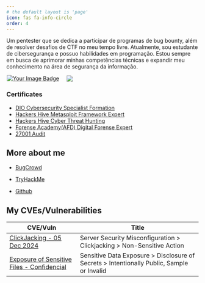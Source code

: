 ```yaml
---
# the default layout is 'page'
icon: fas fa-info-circle
order: 4
---
```

Um pentester que se dedica a participar de programas de bug bounty, além de resolver desafios de CTF no meu tempo livre. Atualmente, sou estudante de cibersegurança e possuo habilidades em programação. Estou sempre em busca de aprimorar minhas competências técnicas e expandir meu conhecimento na área de segurança da informação.

<div style="display: flex; justify-content: flex-start; align-items: center; gap: 20px; margin-left: 1px;">
        <a href="https://tryhackme-badges.s3.amazonaws.com/Mach1ne.png" class="popup img-link  shimmer"><img src="https://tryhackme-badges.s3.amazonaws.com/Mach1ne.png" alt="Your Image Badge" style="max-width: 500px; height: auto;" loading="lazy"></a>
        <a href="https://github-readme-stats.vercel.app/api?username=Mach1nee&amp;show_icons=true&amp;theme=tokyonight" class="popup img-link  shimmer"><img src="https://github-readme-stats.vercel.app/api?username=Mach1nee&amp;show_icons=true&amp;theme=tokyonight" style="max-width: 300px; height: auto;" loading="lazy"></a>
    </div>

 <section class="certificates" id="certificates">
        <h3>Certificates</h3>
        <ul>
            <li><a href="https://hermes.dio.me/certificates/XVY4GSWC.pdf">DIO Cybersecurity Specialist Formation</a></li>
            <li><a href="https://academy.hackershive.io/verificar/SyoCyk1VVc/">Hackers Hive Metasploit Framework Expert</a></li>
            <li><a href="https://academy.hackershive.io/verificar/icVxtRJROa">Hackers Hive Cyber Threat Hunting</a></li>
            <li><a href="https://ead.academiadeforensedigital.com.br/cert/Zyr3kTlr0ajFQmEIOW9">Forense Academy(AFD) Digital Forense Expert</a></li>
            <li><a href="https://star.ibsec.com.br/certificado?consulta=3546585475">27001 Audit</a></li>
        </ul>
    </section>

<h2>More about me</h2>

* [BugCrowd](https://bugcrowd.com/Mach1ne)

* [TryHackMe](https://tryhackme.com/r/p/Mach1ne)

* [Github](https://github.com/Mach1nee/)

## My CVEs/Vulnerabilities

| CVE/Vuln | Title |
| ----------- | ----------- |
| [ClickJacking - 05 Dec 2024](https://www.cve.org/CVERecord?id=CVE-2023-7253) | Server Security Misconfiguration > Clickjacking > Non-Sensitive Action |
| [Exposure of Sensitive Files - Confidencial](https://www.cve.org/CVERecord?id=CVE-2023-7253) | Sensitive Data Exposure > Disclosure of Secrets > Intentionally Public, Sample or Invalid |
